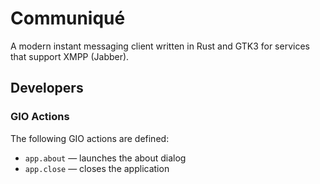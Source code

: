 # Communiqué

A modern instant messaging client written in Rust and GTK3 for services that
support XMPP (Jabber).

## Developers

### GIO Actions

The following GIO actions are defined:

* `app.about` — launches the about dialog
* `app.close` — closes the application
